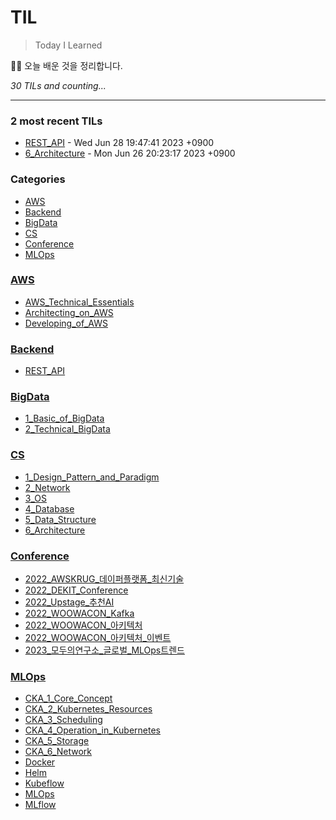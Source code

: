 # TIL
> Today I Learned

🏄‍♂️ 오늘 배운 것을 정리합니다.  


_30 TILs and counting..._

---

### 2 most recent TILs

- [REST_API](Backend/REST_API.md) - Wed Jun 28 19:47:41 2023 +0900
- [6_Architecture](CS/6_Architecture.md) - Mon Jun 26 20:23:17 2023 +0900

### Categories

- [AWS](#AWS)
- [Backend](#Backend)
- [BigData](#BigData)
- [CS](#CS)
- [Conference](#Conference)
- [MLOps](#MLOps)

### [AWS](#AWS)
- [AWS_Technical_Essentials](AWS/AWS_Technical_Essentials.md)
- [Architecting_on_AWS](AWS/Architecting_on_AWS.md)
- [Developing_of_AWS](AWS/Developing_of_AWS.md)

### [Backend](#Backend)
- [REST_API](Backend/REST_API.md)

### [BigData](#BigData)
- [1_Basic_of_BigData](BigData/1_Basic_of_BigData.md)
- [2_Technical_BigData](BigData/2_Technical_BigData.md)

### [CS](#CS)
- [1_Design_Pattern_and_Paradigm](CS/1_Design_Pattern_and_Paradigm.md)
- [2_Network](CS/2_Network.md)
- [3_OS](CS/3_OS.md)
- [4_Database](CS/4_Database.md)
- [5_Data_Structure](CS/5_Data_Structure.md)
- [6_Architecture](CS/6_Architecture.md)

### [Conference](#Conference)
- [2022_AWSKRUG_데이퍼플랫폼_최신기술](Conference/2022_AWSKRUG_데이퍼플랫폼_최신기술.md)
- [2022_DEKIT_Conference](Conference/2022_DEKIT_Conference.md)
- [2022_Upstage_추천AI](Conference/2022_Upstage_추천AI.md)
- [2022_WOOWACON_Kafka](Conference/2022_WOOWACON_Kafka.md)
- [2022_WOOWACON_아키텍처](Conference/2022_WOOWACON_아키텍처.md)
- [2022_WOOWACON_아키텍처_이벤트](Conference/2022_WOOWACON_아키텍처_이벤트.md)
- [2023_모두의연구소_글로벌_MLOps트렌드](Conference/2023_모두의연구소_글로벌_MLOps트렌드.md)

### [MLOps](#MLOps)
- [CKA_1_Core_Concept](MLOps/CKA_1_Core_Concept.md)
- [CKA_2_Kubernetes_Resources](MLOps/CKA_2_Kubernetes_Resources.md)
- [CKA_3_Scheduling](MLOps/CKA_3_Scheduling.md)
- [CKA_4_Operation_in_Kubernetes](MLOps/CKA_4_Operation_in_Kubernetes.md)
- [CKA_5_Storage](MLOps/CKA_5_Storage.md)
- [CKA_6_Network](MLOps/CKA_6_Network.md)
- [Docker](MLOps/Docker.md)
- [Helm](MLOps/Helm.md)
- [Kubeflow](MLOps/Kubeflow.md)
- [MLOps](MLOps/MLOps.md)
- [MLflow](MLOps/MLflow.md)

[1]: https://simonwillison.net/2020/Apr/20/self-rewriting-readme/
[2]: https://github.com/jbranchaud/til

